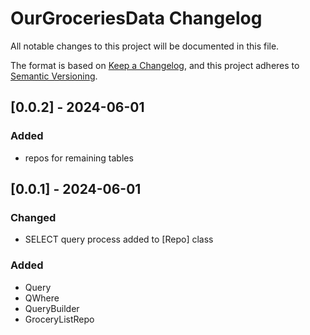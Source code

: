 # OurGroceriesData Changelog
All notable changes to this project will be documented in this file.

The format is based on [Keep a Changelog](https://keepachangelog.com/en/1.1.0/), and this project adheres to [Semantic Versioning](https://semver.org/).

## [0.0.2] - 2024-06-01

### Added
- repos for remaining tables

## [0.0.1] - 2024-06-01

### Changed
- SELECT query process added to [Repo] class

### Added
- Query
- QWhere
- QueryBuilder
- GroceryListRepo